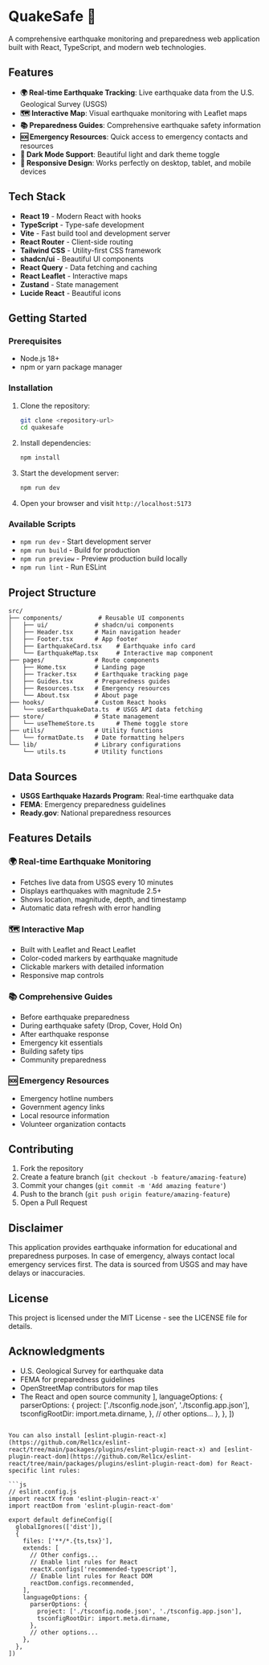 # QuakeSafe 🌋

A comprehensive earthquake monitoring and preparedness web application built with React, TypeScript, and modern web technologies.

## Features

- **🌍 Real-time Earthquake Tracking**: Live earthquake data from the U.S. Geological Survey (USGS)
- **🗺️ Interactive Map**: Visual earthquake monitoring with Leaflet maps
- **📚 Preparedness Guides**: Comprehensive earthquake safety information
- **🆘 Emergency Resources**: Quick access to emergency contacts and resources
- **🌙 Dark Mode Support**: Beautiful light and dark theme toggle
- **📱 Responsive Design**: Works perfectly on desktop, tablet, and mobile devices

## Tech Stack

- **React 19** - Modern React with hooks
- **TypeScript** - Type-safe development
- **Vite** - Fast build tool and development server
- **React Router** - Client-side routing
- **Tailwind CSS** - Utility-first CSS framework
- **shadcn/ui** - Beautiful UI components
- **React Query** - Data fetching and caching
- **React Leaflet** - Interactive maps
- **Zustand** - State management
- **Lucide React** - Beautiful icons

## Getting Started

### Prerequisites

- Node.js 18+ 
- npm or yarn package manager

### Installation

1. Clone the repository:
   ```bash
   git clone <repository-url>
   cd quakesafe
   ```

2. Install dependencies:
   ```bash
   npm install
   ```

3. Start the development server:
   ```bash
   npm run dev
   ```

4. Open your browser and visit `http://localhost:5173`

### Available Scripts

- `npm run dev` - Start development server
- `npm run build` - Build for production
- `npm run preview` - Preview production build locally
- `npm run lint` - Run ESLint

## Project Structure

```
src/
├── components/          # Reusable UI components
│   ├── ui/             # shadcn/ui components
│   ├── Header.tsx      # Main navigation header
│   ├── Footer.tsx      # App footer
│   ├── EarthquakeCard.tsx    # Earthquake info card
│   └── EarthquakeMap.tsx     # Interactive map component
├── pages/              # Route components
│   ├── Home.tsx        # Landing page
│   ├── Tracker.tsx     # Earthquake tracking page
│   ├── Guides.tsx      # Preparedness guides
│   ├── Resources.tsx   # Emergency resources
│   └── About.tsx       # About page
├── hooks/              # Custom React hooks
│   └── useEarthquakeData.ts  # USGS API data fetching
├── store/              # State management
│   └── useThemeStore.ts      # Theme toggle store
├── utils/              # Utility functions
│   └── formatDate.ts   # Date formatting helpers
└── lib/                # Library configurations
    └── utils.ts        # Utility functions
```

## Data Sources

- **USGS Earthquake Hazards Program**: Real-time earthquake data
- **FEMA**: Emergency preparedness guidelines
- **Ready.gov**: National preparedness resources

## Features Details

### 🌍 Real-time Earthquake Monitoring
- Fetches live data from USGS every 10 minutes
- Displays earthquakes with magnitude 2.5+
- Shows location, magnitude, depth, and timestamp
- Automatic data refresh with error handling

### 🗺️ Interactive Map
- Built with Leaflet and React Leaflet
- Color-coded markers by earthquake magnitude
- Clickable markers with detailed information
- Responsive map controls

### 📚 Comprehensive Guides
- Before earthquake preparedness
- During earthquake safety (Drop, Cover, Hold On)
- After earthquake response
- Emergency kit essentials
- Building safety tips
- Community preparedness

### 🆘 Emergency Resources
- Emergency hotline numbers
- Government agency links
- Local resource information
- Volunteer organization contacts

## Contributing

1. Fork the repository
2. Create a feature branch (`git checkout -b feature/amazing-feature`)
3. Commit your changes (`git commit -m 'Add amazing feature'`)
4. Push to the branch (`git push origin feature/amazing-feature`)
5. Open a Pull Request

## Disclaimer

This application provides earthquake information for educational and preparedness purposes. In case of emergency, always contact local emergency services first. The data is sourced from USGS and may have delays or inaccuracies.

## License

This project is licensed under the MIT License - see the LICENSE file for details.

## Acknowledgments

- U.S. Geological Survey for earthquake data
- FEMA for preparedness guidelines
- OpenStreetMap contributors for map tiles
- The React and open source community
    ],
    languageOptions: {
      parserOptions: {
        project: ['./tsconfig.node.json', './tsconfig.app.json'],
        tsconfigRootDir: import.meta.dirname,
      },
      // other options...
    },
  },
])
```

You can also install [eslint-plugin-react-x](https://github.com/Rel1cx/eslint-react/tree/main/packages/plugins/eslint-plugin-react-x) and [eslint-plugin-react-dom](https://github.com/Rel1cx/eslint-react/tree/main/packages/plugins/eslint-plugin-react-dom) for React-specific lint rules:

```js
// eslint.config.js
import reactX from 'eslint-plugin-react-x'
import reactDom from 'eslint-plugin-react-dom'

export default defineConfig([
  globalIgnores(['dist']),
  {
    files: ['**/*.{ts,tsx}'],
    extends: [
      // Other configs...
      // Enable lint rules for React
      reactX.configs['recommended-typescript'],
      // Enable lint rules for React DOM
      reactDom.configs.recommended,
    ],
    languageOptions: {
      parserOptions: {
        project: ['./tsconfig.node.json', './tsconfig.app.json'],
        tsconfigRootDir: import.meta.dirname,
      },
      // other options...
    },
  },
])
```
